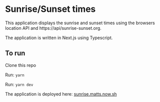 # Sunrise/Sunset times

This application displays the sunrise and sunset times using the browsers location API and https://api/sunrise-sunset.org.

The application is written in Next.js using Typescript.

## To run

Clone this repo

Run: ```yarn```

Run: ```yarn dev```

The application is deployed here: 
<a href="https://sunrise.matts.now.sh/">sunrise.matts.now.sh</a>
